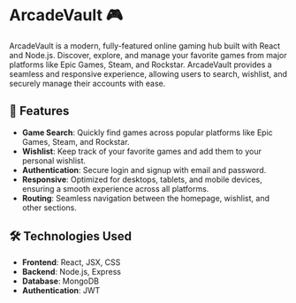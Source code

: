 # ArcadeVault 🎮

ArcadeVault is a modern, fully-featured online gaming hub built with React and Node.js. Discover, explore, and manage your favorite games from major platforms like Epic Games, Steam, and Rockstar. ArcadeVault provides a seamless and responsive experience, allowing users to search, wishlist, and securely manage their accounts with ease.

## 🚀 Features

- **Game Search**: Quickly find games across popular platforms like Epic Games, Steam, and Rockstar.
- **Wishlist**: Keep track of your favorite games and add them to your personal wishlist.
- **Authentication**: Secure login and signup with email and password.
- **Responsive**: Optimized for desktops, tablets, and mobile devices, ensuring a smooth experience across all platforms.
- **Routing**: Seamless navigation between the homepage, wishlist, and other sections.



## 🛠️ Technologies Used

- **Frontend**: React, JSX, CSS
- **Backend**: Node.js, Express
- **Database**: MongoDB
- **Authentication**: JWT

